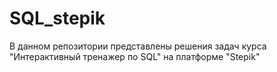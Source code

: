 # SQL_stepik
В данном репозитории представлены решения задач курса "Интерактивный тренажер по SQL"  на платформе "Stepik"
